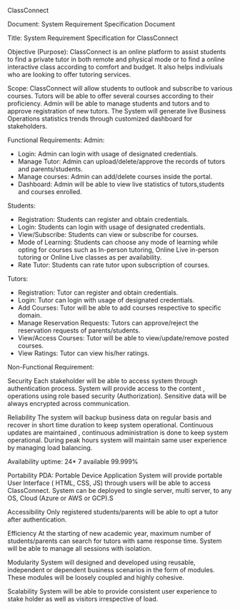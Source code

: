 ClassConnect

Document:
System Requirement Specification Document

Title:
System Requirement Specification for ClassConnect

Objective (Purpose):
ClassConnect is an online platform to assist students to find a private tutor in both remote and physical mode or to find a online interactive class according to comfort and budget. It also helps indiviuals who are looking to offer tutoring services.

Scope:
ClassConnect will allow students to outlook and subscribe to various courses. Tutors will be able to offer several courses according to their proficiency. Admin will be able to manage students and tutors and to approve registration of new tutors. The System  will generate live Business Operations statistics trends through customized dashboard for stakeholders.
	
Functional Requirements:
Admin:
- Login: Admin can login with usage of designated credentials.
- Manage Tutor: Admin can upload/delete/approve the records of tutors and parents/students.
- Manage courses: Admin can add/delete courses inside the portal.
- Dashboard: Admin will be able to view live statistics of tutors,students and courses enrolled.

Students:
- Registration: Students can register and obtain credentials.
- Login: Students can login with usage of designated credentials.
- View/Subscribe: Students can view or subscribe for courses.
- Mode of Learning: Students can choose any mode of learning while opting for courses such as In-person tutoring,
  Online Live in-person tutoring or Online Live classes as per availability.
- Rate Tutor: Students can rate tutor upon subscription of courses.

Tutors:
- Registration: Tutor can register and obtain credentials.
- Login: Tutor can login with usage of designated credentials.
- Add Courses: Tutor will be able to add courses respective to specific domain.
- Manage Reservation Requests: Tutors can approve/reject the reservation requests of parents/students.
- View/Access Courses: Tutor will be able to view/update/remove posted courses. 
- View Ratings: Tutor can view his/her ratings.
	
Non-Functional Requirement:

Security
Each stakeholder will be able to access system through authentication process. System will provide access to the content , operations using role based security (Authorization). Sensitive data will be always encrypted across communication.

Reliability
The system will backup business data on regular basis and recover in short time duration to keep system operational. Continuous updates are maintained , continuous administration is done to keep system operational. During peak hours system will maintain same user experience by managing load balancing.

Availability
uptime: 24* 7 available 99.999%

Portability
PDA: Portable Device Application System will provide portable User Interface ( HTML, CSS, JS) through users will be able to access ClassConnect. System can be deployed to single server, multi server, to any OS, Cloud (Azure or AWS or GCP).S

Accessibility
Only registered students/parents will be able to opt a tutor after authentication.

Efficiency
At the starting of new academic year, maximum number of students/parents can search for tutors with same response time. System will be able to manage all sessions with isolation.

Modularity
System will designed and developed using reusable, independent or dependent business scenarios in the form of modules. These modules will be loosely coupled and highly cohesive.

Scalability
System will be able to provide consistent user experience to stake holder as well as visitors irrespective of load.